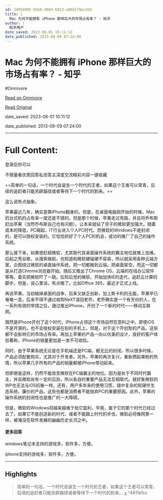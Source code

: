 ```yaml
---
id: 2495b005-05b0-4004-b813-a09d179acd1b
title: |
  Mac 为何不能拥有 iPhone 那样巨大的市场占有率？ - 知乎
author: |
  知乎用户
date_saved: 2023-08-01 10:11:12
date_published: 2013-08-09 07:24:00
---
```


# Mac 为何不能拥有 iPhone 那样巨大的市场占有率？ - 知乎
#Omnivore

[Read on Omnivore](https://omnivore.app/me/https-www-zhihu-com-question-21453852-answer-18280490-189b17022cc)

[Read Original](https://www.zhihu.com/question/21453852/answer/18280490)

date_saved: 2023-08-01 10:11:12

date_published: 2013-08-09 07:24:00

--- 

# Full Content: 

登录后你可以

不限量看优质回答私信答主深度交流精彩内容一键收藏

==简单的一句话，一个时代会诞生一个时代的王者，如果这个王者可以常青，后续的追赶者只能另辟蹊径或者等待下一个时代的到来。==

这么说有点抽象。

苹果最近几年，确实是靠iPhone翻身的。但是，在桌面电脑刚开始的时候，Mac的台式机的占有率一度还是不错的。但是那个时候，苹果走过弯路，并且将乔布斯赶出苹果（当然乔布斯自己也有问题）。让本来就钻了空子的微软更加强大。随着成本的降低，PC崛起，IT行业进入个人PC时代。而微软的Windows不是封闭的，是可以授权安装的。它恰恰抓好了个人PC的机会，成功的推广了自己的操作系统。

那么接下来，如果想赶超微软，尤其取代其桌面操作系统的霸主地位就难上加难。后起之秀谷歌，从搜索做起，也知道和微软硬碰硬不容易，所以就采用各种云端方案，企图绕过微软的桌面操作系统，把一切都搬到云端，把桌面架空。而这一切都是从打造Chrome浏览器开始。随后又推出了Chrome OS，云端的在线办公软件等等。着实把微软吓了一跳。后知后觉的微软，开始加快IE的迭代，追赶云计算的脚步。但是，说心里话，有点晚了。比如Office 365，最近才正式上线。

再说苹果。当初输掉桌面的战争，后来又缺乏创新，加上斯卡利的无能，苹果早已奄奄一息。后来不得不通过收购NeXT请回老乔。老乔确实是一个有天份的人，在一系列有效的举措之后，通过推出iPhone，开创了一个新的时代——移动互联网。

既然是iPhone开创了这个时代，iPhone占领这个市场自然在意料之中。即使iOS不是开源的，也不会授权安装在别的手机上。但是，对于这个开创型的产品，这些都不会影响它的市场占有率。再加上苹果的产品一向以优美的设计，良好的客户体验著称，iPhone的销量更加是一发不可收拾。

同时，由于苹果系统无论是在手机端还是PC端，都无比的封闭，所以很多时候，产品必须配套购买，尤其对于开发者。另外，苹果的再次复兴，重新燃起果粉的热情，所以苹果几乎所有的产品的销量都被iPhone带动起来。

但即使是这样，仍然不能改变微软在PC端霸主的地位。因为是处于不同时代霸主，并且微软尚有一定的后劲，所以各自的重要产品无法互相取代。就好象微软的WP也无法与iOS抗衡一样。还有，用户多年来的使用习惯，错中复杂的软硬件生态系统，廉价的产品，这些也都是消费者不能抛弃PC的重要原因。此外，苹果的操作系统的封闭性也是推广的一大障碍。

但是，微软的Windows将越来越难于给它盈利，毕竟，属于它的那个时代已经过去了。如果它不能创造新的时代，或者不能跟上时代的步伐，微软必将像网景一样，被淹没在软件发展的幽幽历史长河之中。

#### 更多回答

windows笔记本支持的游戏多，软件多，方便。

iphone支持的游戏多，软件多，方便。

---

## Highlights

> 简单的一句话，一个时代会诞生一个时代的王者，如果这个王者可以常青，后续的追赶者只能另辟蹊径或者等待下一个时代的到来。 [⤴️](https://omnivore.app/me/https-www-zhihu-com-question-21453852-answer-18280490-189b17022cc#4911e1cc-c3e5-4917-92b8-507581d60d79)  ^4911e1cc

